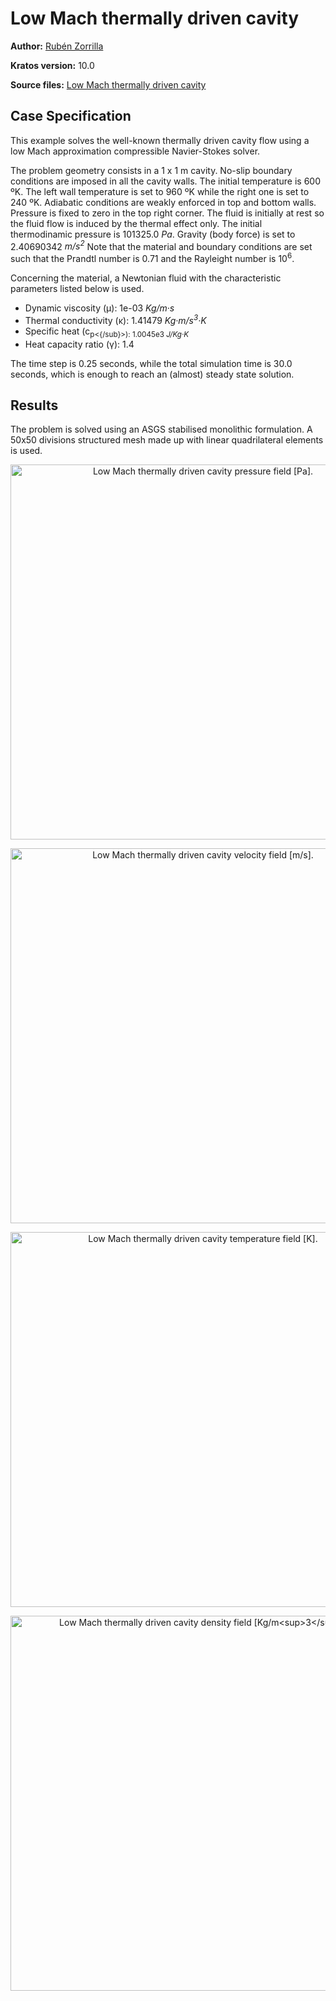 # Low Mach thermally driven cavity

**Author:** [Rubén Zorrilla](https://github.com/rubenzorrilla)

**Kratos version:** 10.0

**Source files:** [Low Mach thermally driven cavity](https://github.com/KratosMultiphysics/Examples/tree/master/fluid_dynamics/validation/low_mach_thermally_driven_cavity/source)

## Case Specification
This example solves the well-known thermally driven cavity flow using a low Mach approximation compressible Navier-Stokes solver.

The problem geometry consists in a 1 x 1 m cavity. No-slip boundary conditions are imposed in all the cavity walls. The initial temperature is 600 ºK. The left wall temperature is set to 960 ºK while the right one is set to 240 ºK. Adiabatic conditions are weakly enforced in top and bottom walls. Pressure is fixed to zero in the top right corner. The fluid is initially at rest so the fluid flow is induced by the thermal effect only. The initial thermodinamic pressure is 101325.0 _Pa_. Gravity (body force) is set to 2.40690342 _m/s<sup>2</sup>_ Note that the material and boundary conditions are set such that the Prandtl number is 0.71 and the Rayleight number is 10<sup>6</sup>.

Concerning the material, a Newtonian fluid with the characteristic parameters listed below is used.
* Dynamic viscosity (&mu;): 1e-03 _Kg/m·s_
* Thermal conductivity (&kappa;): 1.41479 _Kg·m/s<sup>3</sup>·K_
* Specific heat (c<sub>p<{/sub}>): 1.0045e3 _J/Kg·K_
* Heat capacity ratio (&gamma;): 1.4

The time step is 0.25 seconds, while the total simulation time is 30.0 seconds, which is enough to reach an (almost) steady state solution.

## Results
The problem is solved using an ASGS stabilised monolithic formulation. A 50x50 divisions structured mesh made up with linear quadrilateral elements is used.

<p align="center">
  <img src="data/low_mach_thermally_driven_cavity_p.gif" alt="Low Mach thermally driven cavity pressure field [Pa]." style="width: 600px;"/>
</p>

<p align="center">
  <img src="data/low_mach_thermally_driven_cavity_v.gif" alt="Low Mach thermally driven cavity velocity field [m/s]." style="width: 600px;"/>
</p>

<p align="center">
  <img src="data/low_mach_thermally_driven_cavity_t.gif" alt="Low Mach thermally driven cavity temperature field [K]." style="width: 600px;"/>
</p>

<p align="center">
  <img src="data/low_mach_thermally_driven_cavity_rho.gif" alt="Low Mach thermally driven cavity density field [Kg/m<sup>3</sup>]." style="width: 600px;"/>
</p>

